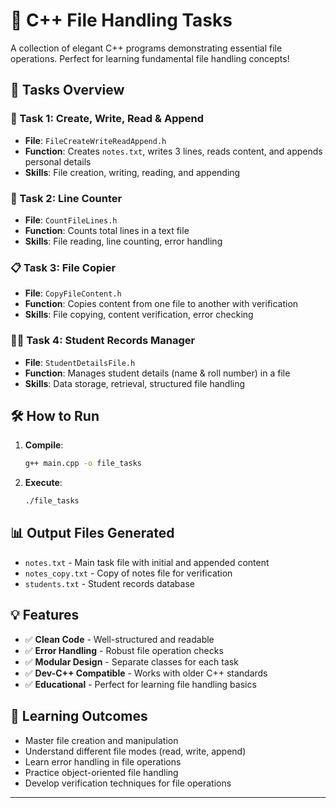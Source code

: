 # 📁 C++ File Handling Tasks

A collection of elegant C++ programs demonstrating essential file operations. Perfect for learning fundamental file handling concepts!

## 🚀 Tasks Overview

### 📝 Task 1: Create, Write, Read & Append
- **File**: `FileCreateWriteReadAppend.h`
- **Function**: Creates `notes.txt`, writes 3 lines, reads content, and appends personal details
- **Skills**: File creation, writing, reading, and appending

### 🔢 Task 2: Line Counter
- **File**: `CountFileLines.h`
- **Function**: Counts total lines in a text file
- **Skills**: File reading, line counting, error handling

### 📋 Task 3: File Copier
- **File**: `CopyFileContent.h`
- **Function**: Copies content from one file to another with verification
- **Skills**: File copying, content verification, error checking

### 👨‍🎓 Task 4: Student Records Manager
- **File**: `StudentDetailsFile.h`
- **Function**: Manages student details (name & roll number) in a file
- **Skills**: Data storage, retrieval, structured file handling

## 🛠️ How to Run

1. **Compile**:
   ```bash
   g++ main.cpp -o file_tasks
   ```

2. **Execute**:
   ```bash
   ./file_tasks
   ```

## 📊 Output Files Generated

- `notes.txt` - Main task file with initial and appended content
- `notes_copy.txt` - Copy of notes file for verification
- `students.txt` - Student records database

## 💡 Features

- ✅ **Clean Code** - Well-structured and readable
- ✅ **Error Handling** - Robust file operation checks
- ✅ **Modular Design** - Separate classes for each task
- ✅ **Dev-C++ Compatible** - Works with older C++ standards
- ✅ **Educational** - Perfect for learning file handling basics

## 🎯 Learning Outcomes

- Master file creation and manipulation
- Understand different file modes (read, write, append)
- Learn error handling in file operations
- Practice object-oriented file handling
- Develop verification techniques for file operations
---
